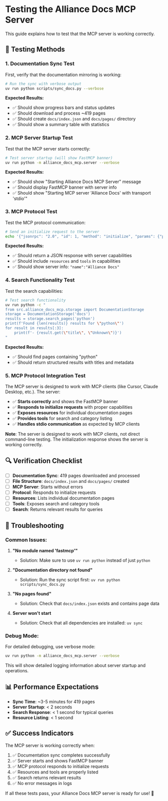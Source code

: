 # Testing the Alliance Docs MCP Server

This guide explains how to test that the MCP server is working correctly.

## 🧪 **Testing Methods**

### **1. Documentation Sync Test**

First, verify that the documentation mirroring is working:

```bash
# Run the sync with verbose output
uv run python scripts/sync_docs.py --verbose
```

**Expected Results:**
- ✅ Should show progress bars and status updates
- ✅ Should download and process ~419 pages
- ✅ Should create `docs/index.json` and `docs/pages/` directory
- ✅ Should show a summary table with statistics

### **2. MCP Server Startup Test**

Test that the MCP server starts correctly:

```bash
# Test server startup (will show FastMCP banner)
uv run python -m alliance_docs_mcp.server --verbose
```

**Expected Results:**
- ✅ Should show "Starting Alliance Docs MCP Server" message
- ✅ Should display FastMCP banner with server info
- ✅ Should show "Starting MCP server 'Alliance Docs' with transport 'stdio'"

### **3. MCP Protocol Test**

Test the MCP protocol communication:

```bash
# Send an initialize request to the server
echo '{"jsonrpc": "2.0", "id": 1, "method": "initialize", "params": {"protocolVersion": "2024-11-05", "capabilities": {}, "clientInfo": {"name": "test", "version": "1.0"}}}' | uv run python -m alliance_docs_mcp.server
```

**Expected Results:**
- ✅ Should return a JSON response with server capabilities
- ✅ Should include `resources` and `tools` in capabilities
- ✅ Should show server info: `"name":"Alliance Docs"`

### **4. Search Functionality Test**

Test the search capabilities:

```bash
# Test search functionality
uv run python -c "
from src.alliance_docs_mcp.storage import DocumentationStorage
storage = DocumentationStorage('docs')
results = storage.search_pages('python')
print(f'Found {len(results)} results for \"python\"')
for result in results[:3]:
    print(f'- {result.get(\"title\", \"Unknown\")}')
"
```

**Expected Results:**
- ✅ Should find pages containing "python"
- ✅ Should return structured results with titles and metadata

### **5. MCP Protocol Integration Test**

The MCP server is designed to work with MCP clients (like Cursor, Claude Desktop, etc.). The server:

- ✅ **Starts correctly** and shows the FastMCP banner
- ✅ **Responds to initialize requests** with proper capabilities
- ✅ **Exposes resources** for individual documentation pages
- ✅ **Provides tools** for search and category listing
- ✅ **Handles stdio communication** as expected by MCP clients

**Note**: The server is designed to work with MCP clients, not direct command-line testing. The initialization response shows the server is working correctly.

## 🔍 **Verification Checklist**

- [ ] **Documentation Sync**: 419 pages downloaded and processed
- [ ] **File Structure**: `docs/index.json` and `docs/pages/` created
- [ ] **MCP Server**: Starts without errors
- [ ] **Protocol**: Responds to initialize requests
- [ ] **Resources**: Lists individual documentation pages
- [ ] **Tools**: Exposes search and category tools
- [ ] **Search**: Returns relevant results for queries

## 🚨 **Troubleshooting**

### Common Issues:

1. **"No module named 'fastmcp'"**
   - Solution: Make sure to use `uv run python` instead of just `python`

2. **"Documentation directory not found"**
   - Solution: Run the sync script first: `uv run python scripts/sync_docs.py`

3. **"No pages found"**
   - Solution: Check that `docs/index.json` exists and contains page data

4. **Server won't start**
   - Solution: Check that all dependencies are installed: `uv sync`

### Debug Mode:

For detailed debugging, use verbose mode:

```bash
uv run python -m alliance_docs_mcp.server --verbose
```

This will show detailed logging information about server startup and operations.

## 📊 **Performance Expectations**

- **Sync Time**: ~3-5 minutes for 419 pages
- **Server Startup**: < 2 seconds
- **Search Response**: < 1 second for typical queries
- **Resource Listing**: < 1 second

## ✅ **Success Indicators**

The MCP server is working correctly when:

1. ✅ Documentation sync completes successfully
2. ✅ Server starts and shows FastMCP banner
3. ✅ MCP protocol responds to initialize requests
4. ✅ Resources and tools are properly listed
5. ✅ Search returns relevant results
6. ✅ No error messages in logs

If all these tests pass, your Alliance Docs MCP server is ready for use! 🎉
